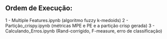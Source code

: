 ## Ordem de Execução:

1 - Multiple Features.ipynb (algoritmo fuzzy k-medoids)
2 - Partição_crispy.ipynb (métricas MPE e PE e a partição crisp gerada)
3 - Calculando_Erros.ipynb (Rand-corrigido, F-measure, erro de classificação)